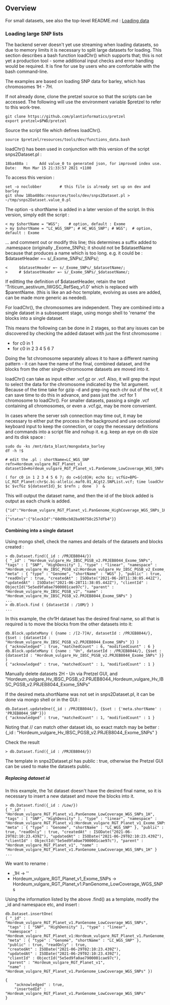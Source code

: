 ## Overview 

For small datasets, see also the top-level README.md : [Loading data](../../README.md#loading-data)

### Loading large SNP lists

The backend server doesn't yet use streaming when loading datasets, so due to memory limits it is necessary to split large datasets for loading.
This section describes a bash function loadChr() which supports that;  this is not yet a production tool - some additional input checks and error handling would be required.
It is fine for use by users who are comfortable with the bash command-line.

The examples are based on loading SNP data for barley, which has chromosomes 1H - 7H.

If not already done, clone the pretzel source so that the scripts can be accessed.
The following will use the environment variable $pretzel to refer to this work-tree.
```
git clone https://github.com/plantinformatics/pretzel
export pretzel=$PWD/pretzel
```

Source the script file which defines loadChr().
```
source $pretzel/resources/tools/dev/functions_data.bash
```

loadChr() has been used in conjunction with this version of the script snps2Dataset.pl :
```
18ba480a :     Add value_0 to generated json, for improved index use.
Date:   Mon Mar 15 21:33:57 2021 +1100
```
To access this version :
```
set -o noclobber		# this file is already set up on dev and barley
git show 18ba480a:resources/tools/dev/snps2Dataset.pl > ~/tmp/snps2Dataset.value_0.pl
```

The option -s shortName is added in a later version of the script.
In this version, simply edit the script :
```
< my $shortName = "WGS";	# option, default : Exome
> my $shortName = "LC_WGS_SNP"; # HC_WGS_SNP"; # WGS";	# option, default : Exome
```

... and comment out or modify this line; this determines a suffix added to .namespace (originally _Exome_SNPs); it should not be $datasetName because that produces a name which is too long.  e.g. it could be : $datasetHeader =~ s/_Exome_SNPs/_SNPs/;
```
<     $datasetHeader =~ s/_Exome_SNPs/_$datasetName/;
>     # $datasetHeader =~ s/_Exome_SNPs/_$datasetName/;
```
If editting the definition of $datasetHeader, retain the text 'Triticum_aestivum_IWGSC_RefSeq_v1.0' which is replaced with $parentName. (this is like an ad-hoc template, evolving as uses are added, can be made more generic as needed).


For loadChr(), the chromosomes are independent.  They are combined into a single dataset in a subsequent stage, using mongo shell to 'rename' the blocks into a single dataset.

This means the following can be done in 2 stages, so that any issues can be discovered by checking the added dataset with just the first chromosome :
- for c0 in 1
- for c0 in 2 3 4 5 6 7

Doing the 1st chromosome separately allows it to have a different naming pattern - it can have the name of the final, combined dataset, and the blocks from the other single-chromosome datasets are moved into it.

loadChr() can take as input either .vcf.gz or .vcf.
Also, it will grep the input to select the data for the chromosome indicated by the 1st argument.
Because of the time take for gzip -d and grep-ing each chr out of the vcf,
it can save time to do this in advance, and pass just the .vcf for 1 chromosome to loadChr().
For smaller datasets, passing a single .vcf containing all chromosomes, or even a .vcf.gz, may be more convenient.


In cases where the server ssh connection may time out, it may be necessary to either put the process in the background and use occasional keyboard input to keep the connection, or copy the necessary definitions and commands into a script file and nohup it.
e.g. keep an eye on db size and its disk space :
```
sudo du -ks /mnt/data_blast/mongodata_barley
df -h !$
```

```
# edit the .pl : shortName=LC_WGS_SNP
refn=Hordeum_vulgare_RGT_Planet_v1
datasetId=Hordeum_vulgare_RGT_Planet_v1.PanGenome_LowCoverage_WGS_SNPs

( for c0 in 1 2 3 4 5 6 7; do c=${c0}H; echo $c; vcfGz=BPG-LC_RGT_Planet:chr$c.bi-allelic.maf0.01_ACgt2.SNPList.vcf; time loadChr $c $vcfGz ${datasetId}_$c $refn ; done  )  &
```

This will output the dataset name, and then the id of the block added is output as each chunk is added.
```
{"id":"Hordeum_vulgare_RGT_Planet_v1.PanGenome_HighCoverage_WGS_SNPs_1H"}
...
{"status":{"blockId":"60d9bcb02ba90758c257dfb4"}}
```

#### Combining into a single dataset

Using mongo shell, check the names and details of the datasets and blocks created :
```
> db.Dataset.find({_id : /PRJEB8044/})
{ "_id" : "Hordeum_vulgare_Hv_IBSC_PGSB_v2.PRJEB8044_Exome_SNPs", "tags" : [ "SNP", "HighDensity" ], "type" : "linear", "namespace" : "Hordeum_vulgare_Hv_IBSC_PGSB_v2:Hordeum_vulgare_Hv_IBSC_PGSB_v2_Exome_SNPs", "meta" : { "type" : "Genome", "shortName" : "WGS" }, "public" : true, "readOnly" : true, "createdAt" : ISODate("2021-06-28T11:38:05.442Z"), "updatedAt" : ISODate("2021-06-28T11:38:05.442Z"), "clientId" : ObjectId("5e5ed9fa0ae7900001cae97c"), "parent" : "Hordeum_vulgare_Hv_IBSC_PGSB_v2", "name" : "Hordeum_vulgare_Hv_IBSC_PGSB_v2.PRJEB8044_Exome_SNPs" }
...
> db.Block.find ( {datasetId : /10M/} )
...
```

In this example, the chr1H dataset has the desired final name, so all that is required is to move the blocks from the other datasets into it:
```
db.Block.updateMany ( {name : /[2-7]H/, datasetId : /PRJEB8044/}, {$set : {datasetId : "Hordeum_vulgare_Hv_IBSC_PGSB_v2.PRJEB8044_Exome_SNPs" }} )
{ "acknowledged" : true, "matchedCount" : 6, "modifiedCount" : 6 }
db.Block.updateMany ( {name : "Un", datasetId : /PRJEB8044/}, {$set : {datasetId : "Hordeum_vulgare_Hv_IBSC_PGSB_v2.PRJEB8044_Exome_SNPs" }} )
{ "acknowledged" : true, "matchedCount" : 1, "modifiedCount" : 1 }
```

Manually delete datasets 2H - Un via Pretzel GUI, and "Hordeum_vulgare_Hv_IBSC_PGSB_v2.PRJEB8044_Hordeum_vulgare_Hv_IBSC_PGSB_v2.PRJEB8044_Exome_SNPs"

If the desired meta.shortName was not set in snps2Dataset.pl, it can be done via mongo shell or in the GUI :
```
db.Dataset.updateOne({_id : /PRJEB8044/}, {$set : {'meta.shortName' : 'PRJEB8044_SNP'}})
{ "acknowledged" : true, "matchedCount" : 1, "modifiedCount" : 1 }
```
Noting that // can match other dataset ids, so exact match may be better : {_id : "Hordeum_vulgare_Hv_IBSC_PGSB_v2.PRJEB8044_Exome_SNPs" }

Check the result
```
> db.Dataset.find({_id : /PRJEB8044/})
```


The template in snps2Dataset.pl has public : true, otherwise the Pretzel GUI can be used to make the datasets public.


##### Replacing dataset id

In this example, the 1st dataset doesn't have the desired final name, so it is necessary to insert a new dataset and move the blocks into it.
```
> db.Dataset.find({_id : /Low/})
{ "_id" : "Hordeum_vulgare_RGT_Planet_v1.PanGenome_LowCoverage_WGS_SNPs_1H", "tags" : [ "SNP", "HighDensity" ], "type" : "linear", "namespace" : "Hordeum_vulgare_RGT_Planet_v1:Hordeum_vulgare_RGT_Planet_v1_Exome_SNPs", "meta" : { "type" : "Genome", "shortName" : "LC_WGS_SNP" }, "public" : true, "readOnly" : true, "createdAt" : ISODate("2021-06-29T02:10:23.439Z"), "updatedAt" : ISODate("2021-06-29T02:10:23.439Z"), "clientId" : ObjectId("5e5ed9fa0ae7900001cae97c"), "parent" : "Hordeum_vulgare_RGT_Planet_v1", "name" : "Hordeum_vulgare_RGT_Planet_v1.PanGenome_LowCoverage_WGS_SNPs_1H" }
...
```
We want to rename : 
- _1H -> ''
- Hordeum_vulgare_RGT_Planet_v1_Exome_SNPs ->
Hordeum_vulgare_RGT_Planet_v1.PanGenome_LowCoverage_WGS_SNPs

Using the information listed by the above .find() as a template, modify the _id and namespace etc, and insert :
```
db.Dataset.insertOne(
{ "_id" : "Hordeum_vulgare_RGT_Planet_v1.PanGenome_LowCoverage_WGS_SNPs",
 "tags" : [ "SNP", "HighDensity" ], "type" : "linear",
 "namespace" : "Hordeum_vulgare_RGT_Planet_v1:Hordeum_vulgare_RGT_Planet_v1.PanGenome_LowCoverage_WGS_SNPs",
 "meta" : { "type" : "Genome", "shortName" : "LC_WGS_SNP" },
 "public" : true, "readOnly" : true,
 "createdAt" : ISODate("2021-06-29T02:10:23.439Z"),
 "updatedAt" : ISODate("2021-06-29T02:10:23.439Z"),
 "clientId" : ObjectId("5e5ed9fa0ae7900001cae97c"),
 "parent" : "Hordeum_vulgare_RGT_Planet_v1",
 "name" : "Hordeum_vulgare_RGT_Planet_v1.PanGenome_LowCoverage_WGS_SNPs" })

{
	"acknowledged" : true,
	"insertedId" : "Hordeum_vulgare_RGT_Planet_v1.PanGenome_LowCoverage_WGS_SNPs"
}
```

